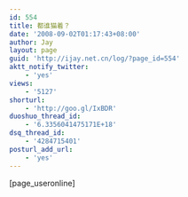 ```yaml
---
id: 554
title: 都谁猫着？
date: '2008-09-02T01:17:43+08:00'
author: Jay
layout: page
guid: 'http://ijay.net.cn/log/?page_id=554'
aktt_notify_twitter:
    - 'yes'
views:
    - '5127'
shorturl:
    - 'http://goo.gl/IxBDR'
duoshuo_thread_id:
    - '6.3356041475171E+18'
dsq_thread_id:
    - '4284715401'
posturl_add_url:
    - 'yes'
---
```


[page_useronline]